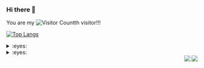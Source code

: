 
### Hi there 👋

You are my ![Visitor Count](https://profile-counter.glitch.me/KouKaia/count.svg)th visitor!!!

[![Top Langs](https://github-readme-stats.vercel.app/api/top-langs/?username=KouKaia)](https://github.com/KouKaia/github-readme-stats)


<details>
<summary>:eyes: </summary> 
![Anurag's GitHub stats](https://github-readme-stats.vercel.app/api?username=KouKaia&show_icons=true&theme=transparent)
</details>

<details>
<summary>:eyes: </summary>
- 👋 Hi   
   
</details>


<img align="right" src="https://github-readme-stats.vercel.app/api/top-langs/?username=nial4">
<img align="right" src="https://github-readme-stats.vercel.app/api/top-langs/?username=KouKaia">


<!---
KouKaia/KouKaia is a ✨ special ✨ repository because its `README.md` (this file) appears on your GitHub profile.
You can click the Preview link to take a look at your changes.
--->
